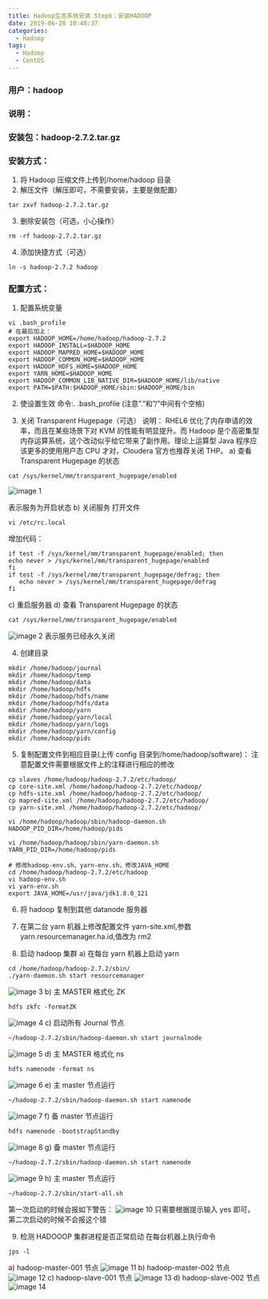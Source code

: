 ```yaml
---
title: Hadoop生态系统安装 Step6：安装HADOOP
date: 2019-06-28 10:48:37
categories:
  - Hadoop
tags:
  - Hadoop
  - CentOS
---
```


<!--more-->

### 用户：hadoop

### 说明：

### 安装包：hadoop-2.7.2.tar.gz

### 安装方式：

1. 将 Hadoop 压缩文件上传到/home/hadoop 目录
2. 解压文件（解压即可，不需要安装，主要是做配置）

```
tar zxvf hadoop-2.7.2.tar.gz
```

3. 删除安装包（可选，小心操作）

```
rm -rf hadoop-2.7.2.tar.gz
```

4. 添加快捷方式（可选）

```
ln -s hadoop-2.7.2 hadoop
```

### 配置方式：

1. 配置系统变量

```
vi .bash_profile
# 在最后加上：
export HADOOP_HOME=/home/hadoop/hadoop-2.7.2
export HADOOP_INSTALL=$HADOOP_HOME
export HADOOP_MAPRED_HOME=$HADOOP_HOME
export HADOOP_COMMON_HOME=$HADOOP_HOME
export HADOOP_HDFS_HOME=$HADOOP_HOME
export YARN_HOME=$HADOOP_HOME
export HADOOP_COMMON_LIB_NATIVE_DIR=$HADOOP_HOME/lib/native
export PATH=$PATH:$HADOOP_HOME/sbin:$HADOOP_HOME/bin
```

2. 使设置生效
   命令:. .bash_profile (注意”.”和”/”中间有个空格)

3. 关闭 Transparent Hugepage（可选）
   说明：
   RHEL6 优化了内存申请的效率，而且在某些场景下对 KVM 的性能有明显提升。而 Hadoop 是个高密集型内存运算系统，这个改动似乎给它带来了副作用。理论上运算型 Java 程序应该更多的使用用户态 CPU 才对，Cloudera 官方也推荐关闭 THP。
   a) 查看 Transparent Hugepage 的状态

```
cat /sys/kernel/mm/transparent_hugepage/enabled
```

![image 1](1.jpeg)

表示服务为开启状态
b) 关闭服务
打开文件

```
vi /etc/rc.local
```

增加代码：

```
if test -f /sys/kernel/mm/transparent_hugepage/enabled; then
echo never > /sys/kernel/mm/transparent_hugepage/enabled
fi
if test -f /sys/kernel/mm/transparent_hugepage/defrag; then
   echo never > /sys/kernel/mm/transparent_hugepage/defrag
fi
```

c) 重启服务器
d) 查看 Transparent Hugepage 的状态

```
cat /sys/kernel/mm/transparent_hugepage/enabled
```

![image 2](2.jpeg)
表示服务已经永久关闭

4. 创建目录

```
mkdir /home/hadoop/journal
mkdir /home/hadoop/temp
mkdir /home/hadoop/data
mkdir /home/hadoop/hdfs
mkdir /home/hadoop/hdfs/name
mkdir /home/hadoop/hdfs/data
mkdir /home/hadoop/yarn
mkdir /home/hadoop/yarn/local
mkdir /home/hadoop/yarn/logs
mkdir /home/hadoop/yarn/config
mkdir /home/hadoop/pids
```

5. 复制配置文件到相应目录(上传 config 目录到/home/hadoop/software)：
   注意配置文件需要根据文件上的注释进行相应的修改

```
cp slaves /home/hadoop/hadoop-2.7.2/etc/hadoop/
cp core-site.xml /home/hadoop/hadoop-2.7.2/etc/hadoop/
cp hdfs-site.xml /home/hadoop/hadoop-2.7.2/etc/hadoop/
cp mapred-site.xml /home/hadoop/hadoop-2.7.2/etc/hadoop/
cp yarn-site.xml /home/hadoop/hadoop-2.7.2/etc/hadoop/

vi /home/hadoop/hadoop/sbin/hadoop-daemon.sh
HADOOP_PID_DIR=/home/hadoop/pids

vi /home/hadoop/hadoop/sbin/yarn-daemon.sh
YARN_PID_DIR=/home/hadoop/pids

# 修改hadoop-env.sh、yarn-env.sh，修改JAVA_HOME
cd /home/hadoop/hadoop-2.7.2/etc/hadoop
vi hadoop-env.sh
vi yarn-env.sh
export JAVA_HOME=/usr/java/jdk1.8.0_121
```

6. 将 hadoop 复制到其他 datanode 服务器

7. 在第二台 yarn 机器上修改配置文件 yarn-site.xml,参数 yarn.resourcemanager.ha.id,值改为 rm2
8. 启动 hadoop 集群
   a) 在每台 yarn 机器上启动 yarn

```
cd /home/hadoop/hadoop-2.7.2/sbin/
./yarn-daemon.sh start resourcemanager
```

![image 3](3.jpeg)
b) 主 MASTER 格式化 ZK

```
hdfs zkfc -formatZK
```

![image 4](4.jpeg)
c) 启动所有 Journal 节点

```
~/hadoop-2.7.2/sbin/hadoop-daemon.sh start journalnode
```

![image 5](5.jpeg)
d) 主 MASTER 格式化 ns

```
hdfs namenode -format ns
```

![image 6](6.jpeg)
e) 主 master 节点运行

```
~/hadoop-2.7.2/sbin/hadoop-daemon.sh start namenode
```

![image 7](7.jpeg)
f) 备 master 节点运行

```
hdfs namenode -bootstrapStandby
```

![image 8](8.jpeg)
g) 备 master 节点运行

```
~/hadoop-2.7.2/sbin/hadoop-daemon.sh start namenode
```

![image 9](9.jpeg)
h) 主 master 节点运行

```
~/hadoop-2.7.2/sbin/start-all.sh
```

第一次启动的时候会报如下警告：
![image 10](10.jpeg)
只需要根据提示输入 yes 即可，第二次启动的时候不会报这个错

9. 检测 HADOOOP 集群进程是否正常启动
   在每台机器上执行命令

```
jps -l
```

a) hadoop-master-001 节点
![image 11](11.jpeg)
b) hadoop-master-002 节点
![image 12](12.jpeg)
c) hadoop-slave-001 节点
![image 13](13.jpeg)
d) hadoop-slave-002 节点
![image 14](14.jpeg)
